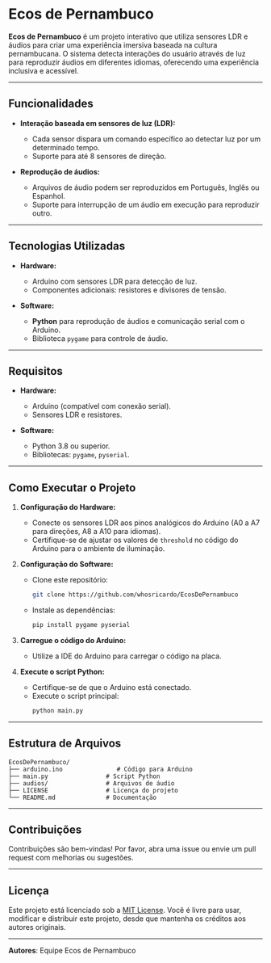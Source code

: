 # Ecos de Pernambuco

**Ecos de Pernambuco** é um projeto interativo que utiliza sensores LDR e áudios para criar uma experiência imersiva baseada na cultura pernambucana. O sistema detecta interações do usuário através de luz para reproduzir áudios em diferentes idiomas, oferecendo uma experiência inclusiva e acessível.

---

## Funcionalidades

- **Interação baseada em sensores de luz (LDR):**

  - Cada sensor dispara um comando específico ao detectar luz por um determinado tempo.
  - Suporte para até 8 sensores de direção.

- **Reprodução de áudios:**

  - Arquivos de áudio podem ser reproduzidos em Português, Inglês ou Espanhol.
  - Suporte para interrupção de um áudio em execução para reproduzir outro.

---

## Tecnologias Utilizadas

- **Hardware:**

  - Arduino com sensores LDR para detecção de luz.
  - Componentes adicionais: resistores e divisores de tensão.

- **Software:**

  - **Python** para reprodução de áudios e comunicação serial com o Arduino.
  - Biblioteca `pygame` para controle de áudio.

---

## Requisitos

- **Hardware:**

  - Arduino (compatível com conexão serial).
  - Sensores LDR e resistores.

- **Software:**

  - Python 3.8 ou superior.
  - Bibliotecas: `pygame`, `pyserial`.

---

## Como Executar o Projeto

1. **Configuração do Hardware:**

   - Conecte os sensores LDR aos pinos analógicos do Arduino (A0 a A7 para direções, A8 a A10 para idiomas).
   - Certifique-se de ajustar os valores de `threshold` no código do Arduino para o ambiente de iluminação.

2. **Configuração do Software:**

   - Clone este repositório:
     ```bash
     git clone https://github.com/whosricardo/EcosDePernambuco
     ```
   - Instale as dependências:
     ```bash
     pip install pygame pyserial
     ```

3. **Carregue o código do Arduino:**

   - Utilize a IDE do Arduino para carregar o código na placa.

4. **Execute o script Python:**

   - Certifique-se de que o Arduino está conectado.
   - Execute o script principal:
     ```bash
     python main.py
     ```

---

## Estrutura de Arquivos

```
EcosDePernambuco/
├── arduino.ino               # Código para Arduino
├── main.py                # Script Python
├── audios/                # Arquivos de áudio
├── LICENSE                # Licença do projeto
└── README.md              # Documentação
```

---

## Contribuições

Contribuições são bem-vindas! Por favor, abra uma issue ou envie um pull request com melhorias ou sugestões.

---

## Licença

Este projeto está licenciado sob a [MIT License](LICENSE). Você é livre para usar, modificar e distribuir este projeto, desde que mantenha os créditos aos autores originais.

---

**Autores**: Equipe Ecos de Pernambuco 
